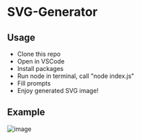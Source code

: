 # SVG-Generator
## Usage
- Clone this repo
- Open in VSCode
- Install packages
- Run node in terminal, call "node index.js"
- Fill prompts
- Enjoy generated SVG image!

## Example
![image](https://github.com/Cadhig/SVG-Generator/assets/160413853/86d5febe-fb8c-457d-9e1d-d551d36cad29)
